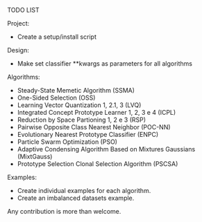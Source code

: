 TODO LIST

Project:
- Create a setup/install script

Design:
- Make set classifier **kwargs as parameters for all algorithms

Algorithms:
- Steady-State Memetic Algorithm (SSMA)
- One-Sided Selection (OSS)
- Learning Vector Quantization 1, 2.1, 3 (LVQ)
- Integrated Concept Prototype Learner 1, 2, 3 e 4 (ICPL)
- Reduction by Space Partioning 1, 2 e 3 (RSP)
- Pairwise Opposite Class Nearest Neighbor (POC-NN)
- Evolutionary Nearest Prototype Classifier (ENPC)
- Particle Swarm Optimization (PSO)
- Adaptive Condensing Algorithm Based on Mixtures Gaussians (MixtGauss)
- Prototype Selection Clonal Selection Algorithm (PSCSA)

Examples:
- Create individual examples for each algorithm.
- Create an imbalanced datasets example.

Any contribution is more than welcome.
